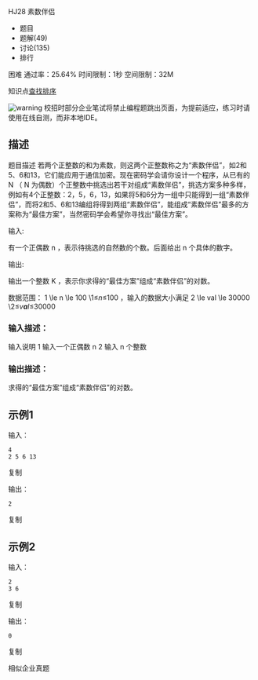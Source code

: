 HJ28 素数伴侣







- 题目
- 题解(49)
- 讨论(135)
- 排行

困难 通过率：25.64% 时间限制：1秒 空间限制：32M

知识点[查找](https://www.nowcoder.com/exam/oj/ta?tpId=37?tag=589)[排序](https://www.nowcoder.com/exam/oj/ta?tpId=37?tag=590)

![warning](https://static.nowcoder.com/fe/file/images/web/ta/warning.png) 校招时部分企业笔试将禁止编程题跳出页面，为提前适应，练习时请使用在线自测，而非本地IDE。

## 描述

题目描述
若两个正整数的和为素数，则这两个正整数称之为“素数伴侣”，如2和5、6和13，它们能应用于通信加密。现在密码学会请你设计一个程序，从已有的 N （ N 为偶数）个正整数中挑选出若干对组成“素数伴侣”，挑选方案多种多样，例如有4个正整数：2，5，6，13，如果将5和6分为一组中只能得到一组“素数伴侣”，而将2和5、6和13编组将得到两组“素数伴侣”，能组成“素数伴侣”最多的方案称为“最佳方案”，当然密码学会希望你寻找出“最佳方案”。

输入:

有一个正偶数 n ，表示待挑选的自然数的个数。后面给出 n 个具体的数字。

输出:

输出一个整数 K ，表示你求得的“最佳方案”组成“素数伴侣”的对数。

数据范围： 1 \le n \le 100 \1≤*n*≤100 ，输入的数据大小满足 2 \le val \le 30000 \2≤*v**a**l*≤30000 

### 输入描述：

输入说明
1 输入一个正偶数 n
2 输入 n 个整数

### 输出描述：

求得的“最佳方案”组成“素数伴侣”的对数。

## 示例1

输入：

```
4
2 5 6 13
```

复制

输出：

```
2
```

复制

## 示例2

输入：

```
2
3 6
```

复制

输出：

```
0
```

复制

相似企业真题